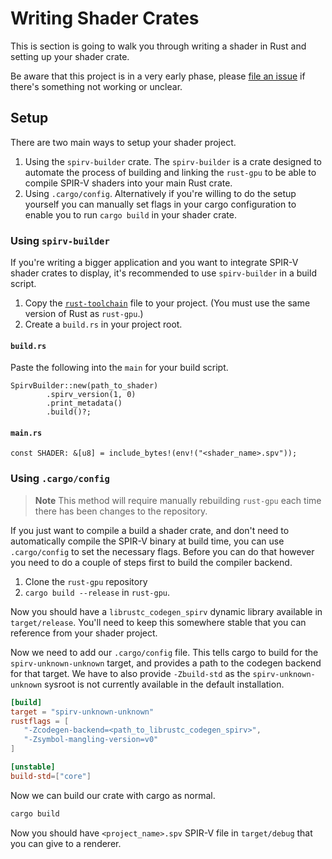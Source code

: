 # Writing Shader Crates

This is section is going to walk you through writing a shader in Rust and
setting up your shader crate.

Be aware that this project is in a very early phase, please [file an
issue](https://github.com/EmbarkStudios/rust-gpu/issues) if there's something
not working or unclear.

## Setup
There are two main ways to setup your shader project.

1. Using the `spirv-builder` crate.
   The `spirv-builder` is a crate designed to automate the process of building
   and linking the `rust-gpu` to be able to compile SPIR-V shaders into your
   main Rust crate.
2. Using `.cargo/config`.
   Alternatively if you're willing to do the setup yourself you can manually set
   flags in your cargo configuration to enable you to run `cargo build` in your
   shader crate.


### Using `spirv-builder`
If you're writing a bigger application and you want to integrate SPIR-V shader
crates to display, it's recommended to use `spirv-builder` in a build script.

1. Copy the [`rust-toolchain`] file to your project. (You must use the same version of Rust as `rust-gpu`.)
2. Create a `build.rs` in your project root.

#### `build.rs`
Paste the following into the `main` for your build script.
```rust,no_run
SpirvBuilder::new(path_to_shader)
        .spirv_version(1, 0)
        .print_metadata()
        .build()?;
```

#### `main.rs`
```rust,no_run
const SHADER: &[u8] = include_bytes!(env!("<shader_name>.spv"));
```

### Using `.cargo/config`

> **Note** This method will require manually rebuilding `rust-gpu` each
  time there has been changes to the repository.

If you just want to compile a build a shader crate, and don't need to
automatically compile the SPIR-V binary at build time, you can use
`.cargo/config` to set the necessary flags. Before you can do that however you
need to do a couple of steps first to build the compiler backend.

1. Clone the `rust-gpu` repository
3. `cargo build --release` in `rust-gpu`.

Now you should have a `librustc_codegen_spirv` dynamic library available in
`target/release`. You'll need to keep this somewhere stable that you can
reference from your shader project.

Now we need to add our `.cargo/config` file. This tells cargo to build for the
`spirv-unknown-unknown` target, and provides a path to the codegen backend for
that target. We have to also provide `-Zbuild-std` as the
`spirv-unknown-unknown` sysroot is not currently available in the
default installation.

```toml
[build]
target = "spirv-unknown-unknown"
rustflags = [
   "-Zcodegen-backend=<path_to_librustc_codegen_spirv>",
   "-Zsymbol-mangling-version=v0"
]

[unstable]
build-std=["core"]
```

Now we can build our crate with cargo as normal. 
```bash
cargo build
```

Now you should have `<project_name>.spv` SPIR-V file in `target/debug` that you
can give to a renderer.

[`rust-toolchain`]: https://github.com/EmbarkStudios/rust-gpu/blob/main/rust-toolchain
